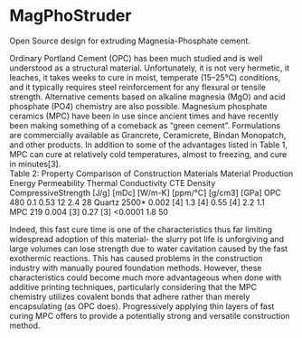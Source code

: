 # MagPhoStruder
Open Source design for extruding Magnesia-Phosphate cement.

Ordinary Portland Cement (OPC) has been much studied and is well understood as a structural material. Unfortunately, it is not very hermetic, it leaches, it takes weeks to cure in moist, temperate (15–25°C) conditions, and it typically requires steel reinforcement for any flexural or tensile strength. Alternative cements based on alkaline magnesia (MgO) and acid phosphate (PO4) chemistry are also possible. Magnesium phosphate ceramics (MPC) have been in use since ancient times and have recently been making something of a comeback as “green cement”. Formulations are commercially available as Grancrete, Ceramicrete, Bindan Monopatch, and other products. In addition to some of the advantages listed in Table 1, MPC can cure at relatively cold temperatures, almost to freezing, and cure in minutes[3].  
Table 2: Property Comparison of Construction Materials
Material	Production Energy   Permeability  Thermal Conductivity  CTE       	Density  CompressiveStrength
          [J/g]	              [mDc]	         [W/m-K]              [ppm/°C] 	  [g/cm3]	  [GPa]
OPC	      480 	              0.1 	          0.53 	              12 	         2.4 	    28
Quartz  	2500*	              0.002 [4]	      1.3 [4]	            0.55 [4]	   2.2 	    1.1  
MPC	      219 	              0.004 [3]	      0.27 [3]	          <0.0001 	   1.8	    50

Indeed, this fast cure time is one of the characteristics thus far limiting widespread adoption of this material- the slurry pot life is unforgiving and large volumes can lose strength due to water cavitation caused by the fast exothermic reactions. This has caused problems in the construction industry with manually poured foundation methods. However, these characteristics could become much more advantageous when done with additive printing techniques, particularly considering that the MPC chemistry utilizes covalent bonds that adhere rather than merely encapsulating (as OPC does). Progressively applying thin layers of fast curing MPC offers to provide a potentially strong and versatile construction method.  
